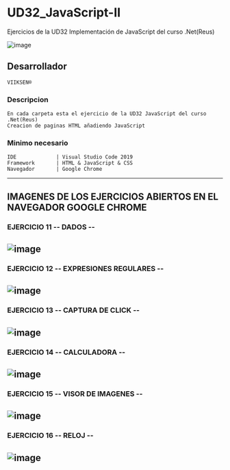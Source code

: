 # UD32_JavaScript-II
Ejercicios de la UD32 Implementación de JavaScript del curso .Net(Reus)

![image](https://user-images.githubusercontent.com/76480566/107948217-d804c900-6f93-11eb-8acf-4aaa9a169700.png)

## Desarrollador
``
VIIKSEN®
``
### Descripcion
````
En cada carpeta esta el ejercicio de la UD32 JavaScript del curso .Net(Reus)
Creacion de paginas HTML añadiendo JavaScript
````
### Minimo necesario
````
IDE             | Visual Studio Code 2019 
Framework       | HTML & JavaScript & CSS
Navegador       | Google Chrome
````
-----------------------------------------------------------------------------------------------------------------------
## IMAGENES DE LOS EJERCICIOS ABIERTOS EN EL NAVEGADOR GOOGLE CHROME

### EJERCICIO 11 -- DADOS --
![image](https://user-images.githubusercontent.com/76480566/108203313-9fdfc080-7122-11eb-8b29-66a2d95b0151.png)
-----------------------------------------------------------------------------------------------------------------------

### EJERCICIO 12 -- EXPRESIONES REGULARES --
![image](https://user-images.githubusercontent.com/76480566/108204336-f699ca00-7123-11eb-963b-0ed497bede3c.png)
-----------------------------------------------------------------------------------------------------------------------

### EJERCICIO 13 -- CAPTURA DE CLICK --
![image](https://user-images.githubusercontent.com/76480566/108204625-51332600-7124-11eb-95c9-d9105ba9b51d.png)
-----------------------------------------------------------------------------------------------------------------------

### EJERCICIO 14 -- CALCULADORA --
![image](https://user-images.githubusercontent.com/76480566/108204712-6dcf5e00-7124-11eb-8844-d93744779824.png)
-----------------------------------------------------------------------------------------------------------------------

### EJERCICIO 15 -- VISOR DE IMAGENES --
![image](https://user-images.githubusercontent.com/76480566/108204820-90617700-7124-11eb-9024-eaea25532863.png)
-----------------------------------------------------------------------------------------------------------------------

### EJERCICIO 16 -- RELOJ --
![image](https://user-images.githubusercontent.com/76480566/108204894-a66f3780-7124-11eb-9820-82e4f32a95da.png)
-----------------------------------------------------------------------------------------------------------------------
